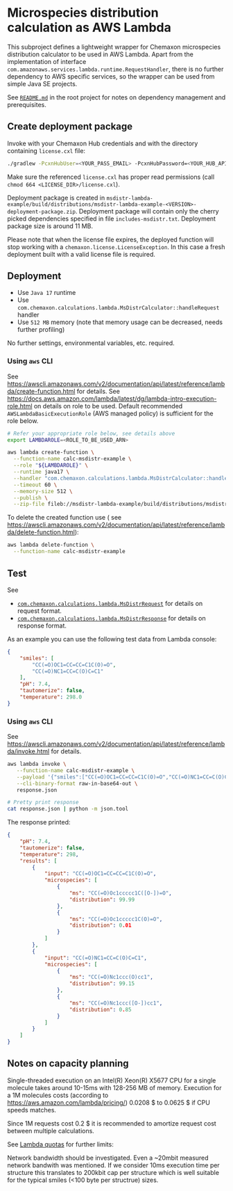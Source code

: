 Microspecies distribution calculation as AWS Lambda
============================================

This subproject defines a lightweight wrapper for Chemaxon microspecies distribution calculator to be used in AWS
Lambda. Apart from the implementation of
interface `com.amazonaws.services.lambda.runtime.RequestHandler`, there is no further dependency to AWS specific
services, so the wrapper can be used
from simple Java SE projects.

See [`README.md`](../README.md) in the root project for notes on dependency management and prerequisites.


Create deployment package
-------------------------

Invoke with your Chemaxon Hub credentials and with the directory containing `license.cxl` file:

``` bash
./gradlew -PcxnHubUser=<YOUR_PASS_EMAIL> -PcxnHubPassword=<YOUR_HUB_API_KEY> -PcxnLicenseDir=<LICENSE_DIR> :msdistr-lambda-example:deploymentPackage
```

Make sure the referenced `license.cxl` has proper read permissions (call `chmod 664 <LICENSE_DIR>/license.cxl`).

Deployment package is created
in `msdistr-lambda-example/build/distributions/msdistr-lambda-example-<VERSION>-deployment-package.zip`. Deployment
package will contain only the cherry picked dependencies specified in file `includes-msdistr.txt`. Deployment package
size is around 11 MB.

Please note that when the license file expires, the deployed function will stop working with
a `chemaxon.license.LicenseException`. In this case a
fresh deployment built with a valid license file is required.


Deployment
----------

- Use `Java 17` runtime
- Use `com.chemaxon.calculations.lambda.MsDistrCalculator::handleRequest` handler
- Use `512 MB` memory (note that memory usage can be decreased, needs further profiling)

No further settings, environmental variables, etc. required.

### Using `aws` CLI

See <https://awscli.amazonaws.com/v2/documentation/api/latest/reference/lambda/create-function.html> for details.
See <https://docs.aws.amazon.com/lambda/latest/dg/lambda-intro-execution-role.html> on details on role to be used.
Default recommended
`AWSLambdaBasicExecutionRole` (AWS managed policy) is sufficient for the role below.

``` bash
# Refer your appropriate role below, see details above
export LAMBDAROLE=<ROLE_TO_BE_USED_ARN>

aws lambda create-function \
  --function-name calc-msdistr-example \
  --role "${LAMBDAROLE}" \
  --runtime java17 \
  --handler "com.chemaxon.calculations.lambda.MsDistrCalculator::handleRequest" \
  --timeout 60 \
  --memory-size 512 \
  --publish \
  --zip-file fileb://msdistr-lambda-example/build/distributions/msdistr-lambda-example-0.0.5-deployment-package.zip
```

To delete the created function use (
see <https://awscli.amazonaws.com/v2/documentation/api/latest/reference/lambda/delete-function.html>):

``` bash
aws lambda delete-function \
  --function-name calc-msdistr-example
```

Test
----


See

- [`com.chemaxon.calculations.lambda.MsDistrRequest`](src/main/java/com/chemaxon/calculations/lambda/MsDistrRequest.java)
  for details on request
  format.
- [`com.chemaxon.calculations.lambda.MsDistrResponse`](src/main/java/com/chemaxon/calculations/lambda/MsDistrResponse.java)
  for details on response
  format.

As an example you can use the following test data from Lambda console:

``` json
{
    "smiles": [
        "CC(=O)OC1=CC=CC=C1C(O)=O",
        "CC(=O)NC1=CC=C(O)C=C1"
    ],
    "pH": 7.4,
    "tautomerize": false,
    "temperature": 298.0
}
```

### Using `aws` CLI

See <https://awscli.amazonaws.com/v2/documentation/api/latest/reference/lambda/invoke.html> for details.

``` bash
aws lambda invoke \
   --function-name calc-msdistr-example \
   --payload '{"smiles":["CC(=O)OC1=CC=CC=C1C(O)=O","CC(=O)NC1=CC=C(O)C=C1"],"pH":[7.4],"tautomerize":false,"temperature":298.0}' \
   --cli-binary-format raw-in-base64-out \
   response.json

# Pretty print response
cat response.json | python -m json.tool

```

The response printed:

``` json
{
    "pH": 7.4,
    "tautomerize": false,
    "temperature": 298,
    "results": [
        {
            "input": "CC(=O)OC1=CC=CC=C1C(O)=O",
            "microspecies": [
                {
                    "ms": "CC(=O)Oc1ccccc1C([O-])=O",
                    "distribution": 99.99
                },
                {
                    "ms": "CC(=O)Oc1ccccc1C(O)=O",
                    "distribution": 0.01
                }
            ]
        },
        {
            "input": "CC(=O)NC1=CC=C(O)C=C1",
            "microspecies": [
                {
                    "ms": "CC(=O)Nc1ccc(O)cc1",
                    "distribution": 99.15
                },
                {
                    "ms": "CC(=O)Nc1ccc([O-])cc1",
                    "distribution": 0.85
                }
            ]
        }
    ]
}
```

Notes on capacity planning
--------------------------

Single-threaded execution on an Intel(R) Xeon(R) X5677 CPU for a single molecule takes around 10-15ms with 128-256 MB of
memory. Execution for a 1M molecules costs (according to <https://aws.amazon.com/lambda/pricing/>) 0.0208 $ to 0.0625 $
if CPU speeds matches.

Since 1M requests cost 0.2 $ it is recommended to amortize request cost between multiple calculations.

See [Lambda quotas](https://docs.aws.amazon.com/lambda/latest/dg/gettingstarted-limits.html) for further limits:

Network bandwidth should be investigated. Even a ~20mbit measured network bandwith was mentioned. If we consider 10ms
execution time per structure
this translates to 200kbit cap per structure which is well suitable for the typical smiles (<100 byte per structrue)
sizes.


